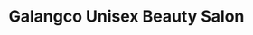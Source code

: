 ---
title: "Galangco Unisex Beauty Salon"
url: /valenzuela/galangco-unisex-beauty-salon/
shop: beauty
---